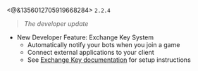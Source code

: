 <@&1356012705919668284>  `2.2.4`

> *The developer update*

* New Developer Feature: Exchange Key System
  * Automatically notify your bots when you join a game
  * Connect external applications to your client
  * See [Exchange Key documentation](https://github.com/Kisakay/KxsClient/blob/main/src/HELP/exchange_key_help.md) for setup instructions
